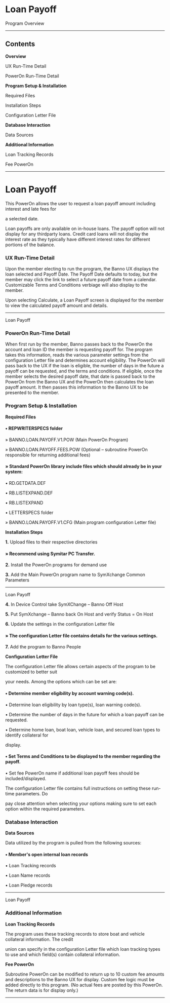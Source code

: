 # Loan Payoff

Program Overview


-----

## Contents

**Overview**

UX Run-Time Detail

PowerOn Run-Time Detail

**Program Setup & Installation**

Required Files

Installation Steps

Configuration Letter File

**Database Interaction**

Data Sources

**Additional Information**

Loan Tracking Records

Fee PowerOn


-----

# Loan Payoff

This PowerOn allows the user to request a loan payoff amount including interest and late fees for

a selected date.

Loan payoffs are only available on in-house loans. The payoff option will not display for any thirdparty loans. Credit card loans will not display the interest rate as they typically have different interest
rates for different portions of the balance.

### UX Run-Time Detail

Upon the member electing to run the program, the Banno UX displays the loan selected and Payoff
Date. The Payoff Date defaults to today, but the member may click the link to select a future payoff
date from a calendar. Customizable Terms and Conditions verbiage will also display to the member.

Upon selecting Calculate, a Loan Payoff screen is displayed for the member to view the calculated
payoff amount and details.


-----

Loan Payoff

### PowerOn Run-Time Detail

When first run by the member, Banno passes back to the PowerOn the account and loan ID the
member is requesting payoff for. The program takes this information, reads the various parameter
settings from the configuration Letter file and determines account eligibility. The PowerOn will pass
back to the UX if the loan is eligible, the number of days in the future a payoff can be requested, and
the terms and conditions. If eligible, once the member selects the desired payoff date, that date is
passed back to the PowerOn from the Banno UX and the PowerOn then calculates the loan payoff
amount. It then passes this information to the Banno UX to be presented to the member.

### Program Setup & Installation

**Required Files**

#### • REPWRITERSPECS folder

 » BANNO.LOAN.PAYOFF.V1.POW (Main PowerOn Program)

 » BANNO.LOAN.PAYOFF.FEES.POW (Optional – subroutine PowerOn responsible for returning
additional fees)

#### » Standard PowerOn library include files which should already be in your system:

 • RD.GETDATA.DEF

 • RB.LISTEXPAND.DEF

 • RB.LISTEXPAND

 • LETTERSPECS folder

 » BANNO.LOAN.PAYOFF.V1.CFG (Main program configuration Letter file)

**Installation Steps**

**1.** Upload files to their respective directories

#### » Recommend using Symitar PC Transfer.

**2.** Install the PowerOn programs for demand use

**3.** Add the Main PowerOn program name to SymXchange Common Parameters


-----

Loan Payoff

**4.** In Device Control take SymXChange – Banno Off Host

**5.** Put SymXchange – Banno back On Host and verify Status = On Host

**6.** Update the settings in the configuration Letter file

#### » The configuration Letter file contains details for the various settings.

**7.** Add the program to Banno People

**Configuration Letter File**

The configuration Letter file allows certain aspects of the program to be customized to better suit

your needs. Among the options which can be set are:

#### • Determine member eligibility by account warning code(s).

 • Determine loan eligibility by loan type(s), loan warning code(s).

 • Determine the number of days in the future for which a loan payoff can be requested.

 • Determine home loan, boat loan, vehicle loan, and secured loan types to identify collateral for

display.

#### • Set Terms and Conditions to be displayed to the member regarding the payoff.

 • Set fee PowerOn name if additional loan payoff fees should be included/displayed.

The configuration Letter file contains full instructions on setting these run-time parameters. Do

pay close attention when selecting your options making sure to set each option within the
required parameters.

### Database Interaction

**Data Sources**

Data utilized by the program is pulled from the following sources:

#### • Member's open internal loan records

 • Loan Tracking records

 • Loan Name records

 • Loan Pledge records


-----

Loan Payoff

### Additional Information

**Loan Tracking Records**

The program uses these tracking records to store boat and vehicle collateral information. The credit

union can specify in the configuration Letter file which loan tracking types to use and which field(s)
contain collateral information.

**Fee PowerOn**

Subroutine PowerOn can be modified to return up to 10 custom fee amounts and descriptions to the
Banno UX for display. Custom fee logic must be added directly to this program. (No actual fees are
posted by this PowerOn. The return data is for display only.)


-----


